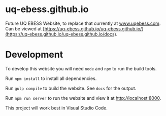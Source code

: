 # uq-ebess.github.io

Future UQ EBESS Website, to replace that currently at www.uqebess.com. Can be viewed at [https://uq-ebess.github.io/uq-ebess.github.io/](https://uq-ebess.github.io/uq-ebess.github.io/docs).

# Development

To develop this website you will need `node` and `npm` to run the build tools.

Run `npm install` to install all dependencies.

Run `gulp compile` to build the website. See `docs` for the output.

Run `npm run server` to run the website and view it at [http://localhost:8000](http://localhost:8000).

This project will work best in Visual Studio Code.